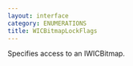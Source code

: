 ```yaml
---
layout: interface
category: ENUMERATIONS
title: WICBitmapLockFlags
---
```


Specifies access to an IWICBitmap.

